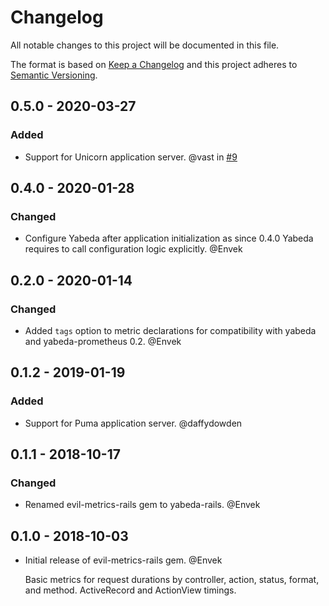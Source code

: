 # Changelog

All notable changes to this project will be documented in this file.

The format is based on [Keep a Changelog](http://keepachangelog.com/en/1.0.0/)
and this project adheres to [Semantic Versioning](http://semver.org/spec/v2.0.0.html).

## 0.5.0 - 2020-03-27

### Added

 - Support for Unicorn application server. @vast in [#9](https://github.com/yabeda-rb/yabeda-rails/pull/9)

## 0.4.0 - 2020-01-28

### Changed

 - Configure Yabeda after application initialization as since 0.4.0 Yabeda requires to call configuration logic explicitly. @Envek

## 0.2.0 - 2020-01-14

### Changed

 - Added `tags` option to metric declarations for compatibility with yabeda and yabeda-prometheus 0.2. @Envek

## 0.1.2 - 2019-01-19

### Added

 - Support for Puma application server. @daffydowden

## 0.1.1 - 2018-10-17

### Changed

 - Renamed evil-metrics-rails gem to yabeda-rails. @Envek

## 0.1.0 - 2018-10-03

 - Initial release of evil-metrics-rails gem. @Envek

   Basic metrics for request durations by controller, action, status, format, and method. ActiveRecord and ActionView timings.
